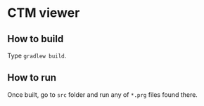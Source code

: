 # CTM viewer

## How to build

Type `gradlew build`.

## How to run

Once built, go to `src` folder and run any of `*.prg` files found there.
